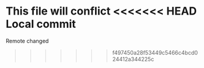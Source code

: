 This file will conflict
<<<<<<< HEAD
Local commit
=======
Remote changed
>>>>>>> f497450a28f53449c5466c4bcd024412a344225c
